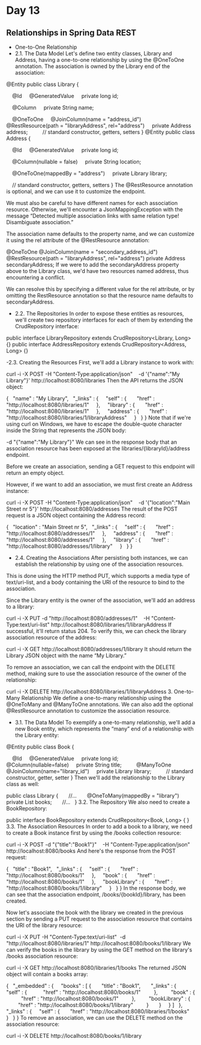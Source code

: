 # Day 13

## Relationships in Spring Data REST

- One-to-One Relationship
- 2.1. The Data Model
Let's define two entity classes, Library and Address, having a one-to-one relationship by using the @OneToOne annotation. The association is owned by the Library end of the association:

@Entity
public class Library {

    @Id
    @GeneratedValue
    private long id;

    @Column
    private String name;

    @OneToOne
    @JoinColumn(name = "address_id")
    @RestResource(path = "libraryAddress", rel="address")
    private Address address;
    
    // standard constructor, getters, setters
}
@Entity
public class Address {

    @Id
    @GeneratedValue
    private long id;

    @Column(nullable = false)
    private String location;

    @OneToOne(mappedBy = "address")
    private Library library;

    // standard constructor, getters, setters
}
The @RestResource annotation is optional, and we can use it to customize the endpoint.

We must also be careful to have different names for each association resource. Otherwise, we'll encounter a JsonMappingException with the message “Detected multiple association links with same relation type! Disambiguate association.”

The association name defaults to the property name, and we can customize it using the rel attribute of the @RestResource annotation:

@OneToOne
@JoinColumn(name = "secondary_address_id")
@RestResource(path = "libraryAddress", rel="address")
private Address secondaryAddress;
If we were to add the secondaryAddress property above to the Library class, we'd have two resources named address, thus encountering a conflict.

We can resolve this by specifying a different value for the rel attribute, or by omitting the RestResource annotation so that the resource name defaults to secondaryAddress.

- 2.2. The Repositories
In order to expose these entities as resources, we'll create two repository interfaces for each of them by extending the CrudRepository interface:

public interface LibraryRepository extends CrudRepository<Library, Long> {}
public interface AddressRepository extends CrudRepository<Address, Long> {}

-2.3. Creating the Resources
First, we'll add a Library instance to work with:

curl -i -X POST -H "Content-Type:application/json" 
  -d '{"name":"My Library"}' http://localhost:8080/libraries
Then the API returns the JSON object:

{
  "name" : "My Library",
  "_links" : {
    "self" : {
      "href" : "http://localhost:8080/libraries/1"
    },
    "library" : {
      "href" : "http://localhost:8080/libraries/1"
    },
    "address" : {
      "href" : "http://localhost:8080/libraries/1/libraryAddress"
    }
  }
}
Note that if we're using curl on Windows, we have to escape the double-quote character inside the String that represents the JSON body:

-d "{\"name\":\"My Library\"}"
We can see in the response body that an association resource has been exposed at the libraries/{libraryId}/address endpoint.

Before we create an association, sending a GET request to this endpoint will return an empty object.

However, if we want to add an association, we must first create an Address instance:

curl -i -X POST -H "Content-Type:application/json" 
  -d '{"location":"Main Street nr 5"}' http://localhost:8080/addresses
The result of the POST request is a JSON object containing the Address record:

{
  "location" : "Main Street nr 5",
  "_links" : {
    "self" : {
      "href" : "http://localhost:8080/addresses/1"
    },
    "address" : {
      "href" : "http://localhost:8080/addresses/1"
    },
    "library" : {
      "href" : "http://localhost:8080/addresses/1/library"
    }
  }
}
- 2.4. Creating the Associations
After persisting both instances, we can establish the relationship by using one of the association resources.

This is done using the HTTP method PUT, which supports a media type of text/uri-list, and a body containing the URI of the resource to bind to the association.

Since the Library entity is the owner of the association, we'll add an address to a library:

curl -i -X PUT -d "http://localhost:8080/addresses/1" 
  -H "Content-Type:text/uri-list" http://localhost:8080/libraries/1/libraryAddress
If successful, it'll return status 204. To verify this, we can check the library association resource of the address:

curl -i -X GET http://localhost:8080/addresses/1/library
It should return the Library JSON object with the name “My Library.”

To remove an association, we can call the endpoint with the DELETE method, making sure to use the association resource of the owner of the relationship:

curl -i -X DELETE http://localhost:8080/libraries/1/libraryAddress
3. One-to-Many Relationship
We define a one-to-many relationship using the @OneToMany and @ManyToOne annotations. We can also add the optional @RestResource annotation to customize the association resource.

- 3.1. The Data Model
To exemplify a one-to-many relationship, we'll add a new Book entity, which represents the “many” end of a relationship with the Library entity:

@Entity
public class Book {

    @Id
    @GeneratedValue
    private long id;
    
    @Column(nullable=false)
    private String title;
    
    @ManyToOne
    @JoinColumn(name="library_id")
    private Library library;
    
    // standard constructor, getter, setter
}
Then we'll add the relationship to the Library class as well:

public class Library {
 
    //...
 
    @OneToMany(mappedBy = "library")
    private List<Book> books;
 
    //...
 
}
3.2. The Repository
We also need to create a BookRepository:

public interface BookRepository extends CrudRepository<Book, Long> { }
3.3. The Association Resources
In order to add a book to a library, we need to create a Book instance first by using the /books collection resource:

curl -i -X POST -d "{\"title\":\"Book1\"}" 
  -H "Content-Type:application/json" http://localhost:8080/books
And here's the response from the POST request:

{
  "title" : "Book1",
  "_links" : {
    "self" : {
      "href" : "http://localhost:8080/books/1"
    },
    "book" : {
      "href" : "http://localhost:8080/books/1"
    },
    "bookLibrary" : {
      "href" : "http://localhost:8080/books/1/library"
    }
  }
}
In the response body, we can see that the association endpoint, /books/{bookId}/library, has been created.

Now let's associate the book with the library we created in the previous section by sending a PUT request to the association resource that contains the URI of the library resource:

curl -i -X PUT -H "Content-Type:text/uri-list" 
-d "http://localhost:8080/libraries/1" http://localhost:8080/books/1/library
We can verify the books in the library by using the GET method on the library's /books association resource:

curl -i -X GET http://localhost:8080/libraries/1/books
The returned JSON object will contain a books array:

{
  "_embedded" : {
    "books" : [ {
      "title" : "Book1",
      "_links" : {
        "self" : {
          "href" : "http://localhost:8080/books/1"
        },
        "book" : {
          "href" : "http://localhost:8080/books/1"
        },
        "bookLibrary" : {
          "href" : "http://localhost:8080/books/1/library"
        }
      }
    } ]
  },
  "_links" : {
    "self" : {
      "href" : "http://localhost:8080/libraries/1/books"
    }
  }
}
To remove an association, we can use the DELETE method on the association resource:

curl -i -X DELETE http://localhost:8080/books/1/library
